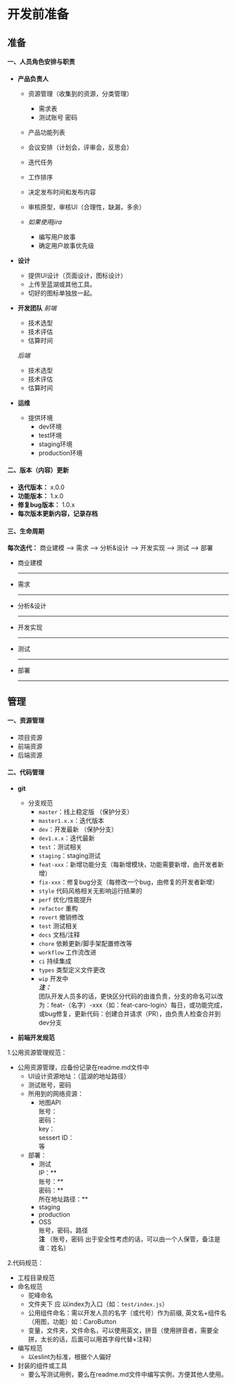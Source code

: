 # 开发前准备

## 准备
#### 一、人员角色安排与职责
- **产品负责人**
	- 资源管理（收集到的资源，分类管理）
		- 需求表
		- 测试账号 密码
	- 产品功能列表
	- 会议安排（计划会，评审会，反思会）
	- 迭代任务
	- 工作排序
	- 决定发布时间和发布内容
	- 审核原型，审核UI（合理性，缺漏，多余）

	- *如果使用jira*
	   - 编写用户故事
	   - 确定用户故事优先级

- **设计**
	- 提供UI设计（页面设计，图标设计）
	- 上传至蓝湖或其他工具。
	- 切好的图标单独放一起。

- **开发团队**
    *前端*
    - 技术选型
    - 技术评估
    - 估算时间  
    
    *后端*
    - 技术选型
    - 技术评估
    - 估算时间

- **运维**
	- 提供环境
		- dev环境
		- test环境
		- staging环境
		- production环境

#### 二、版本（内容）更新
- **迭代版本：** x.0.0
- **功能版本：** 1.x.0
- **修复bug版本：** 1.0.x
- **每次版本更新内容，记录存档**

#### 三、生命周期
**每次迭代：**  商业建模 --> 需求 --> 分析&设计 --> 开发实现 --> 测试 --> 部署
- 商业建模
	***
- 需求
	***
- 分析&设计
	***
- 开发实现
	***
- 测试
	***
- 部署
	***

## 管理
#### 一、资源管理
- 项目资源
- 前端资源
- 后端资源

#### 二、代码管理
- **git**
	- 分支规范
		- `master`：线上稳定版 （保护分支）
		- `master1.x.x`：迭代版本
		- `dev`：开发最新 （保护分支）
		- `dev1.x.x`：迭代最新
		- `test`：测试相关
		- `staging`：staging测试
		- `feat-xxx`：新增功能分支（每新增模块，功能需要新增，由开发者新增）
		- `fix-xxx`：修复bug分支（每修改一个bug，由修复的开发者新增）
		- `style` 代码风格相关无影响运行结果的
		- `perf` 优化/性能提升
		- `refactor` 重构
		- `revert` 撤销修改
		- `test` 测试相关
		- `docs` 文档/注释
		- `chore` 依赖更新/脚手架配置修改等
		- `workflow` 工作流改进
		- `ci` 持续集成
		- `types` 类型定义文件更改
		- `wip` 开发中  
***注：***  
团队开发人员多的话，更快区分代码的由谁负责，分支的命名可以改为：feat-（名字）-xxx（如：feat-caro-login）每日，或功能完成，或bug修复，更新代码：创建合并请求（PR），由负责人检查合并到dev分支

- **前端开发规范**

1.公用资源管理规范：

- 公用资源管理，应备份记录在readme.md文件中
	- UI设计资源地址：（蓝湖的地址路径）
	- 测试账号，密码
	- 所用到的网络资源：
		- 地图API  
			账号：   
			密码：  
			key：  
			sessert ID：  
			等
	- 部署：
		- 测试   
			IP：**  
			账号：**  
			密码：**  
			所在地址路径：**  
		- staging
		- production  
		- OSS  
			账号，密码，路径  
		**注**  （账号，密码 出于安全性考虑的话，可以由一个人保管，备注是谁：姓名）  

2.代码规范：

- 工程目录规范
- 命名规范
	- 驼峰命名
	- 文件夹下 应 以index为入口（如：`test/index.js`）
	- 公用组件命名：需以开发人员的名字（或代号）作为前缀, 英文名+组件名（用图，功能）如：CaroButton
	- 变量，文件夹，文件命名，可以使用英文，拼音（使用拼音者，需要全拼，太长的话，后面可以用首字母代替+注释）
- 编写规范
	- 以eslint为标准，根据个人偏好
- 封装的组件或工具
	- 要么写测试用例，要么在readme.md文件中编写实例，方便其他人使用。
